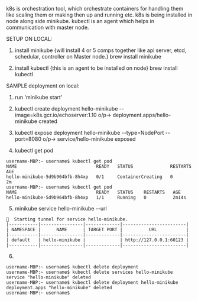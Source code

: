k8s is orchestration tool, which orchestrate containers for handling them like scaling them or making then up and running etc.
k8s is being installed in node along side minikube.
kubectl is an agent which helps in communication with master node.

SETUP ON LOCAL:

1. install minikube {will install 4 or 5 comps together like api server, etcd, schedular, controller on Master node.}
    brew install minikube

2. install kubectl {this is an agent to be installed on node}
   brew install kubectl 

SAMPLE deployment on local:

1. run 'minikube start'

2. kubectl create deployment hello-minikube --image=k8s.gcr.io/echoserver:1.10
    o/p-> deployment.apps/hello-minikube created
3. kubectl expose  deployment hello-minikube --type=NodePort --port=8080
    o/p-> service/hello-minikube exposed
4. kubectl get pod
```
username-MBP:~ username$ kubectl get pod
NAME                              READY   STATUS              RESTARTS   AGE
hello-minikube-5d9b964bfb-8h4xp   0/1     ContainerCreating   0          2m
username-MBP:~ username$ kubectl get pod
NAME                              READY   STATUS    RESTARTS   AGE
hello-minikube-5d9b964bfb-8h4xp   1/1     Running   0          2m14s
```
5. minikube service hello-minikube --url
```
🏃  Starting tunnel for service hello-minikube.
|-----------|----------------|-------------|------------------------|
| NAMESPACE |      NAME      | TARGET PORT |          URL           |
|-----------|----------------|-------------|------------------------|
| default   | hello-minikube |             | http://127.0.0.1:60123 |
|-----------|----------------|-------------|------------------------|
```
6. 
```
username-MBP:~ username$ kubectl delete deployment
username-MBP:~ username$ kubectl delete services hello-minikube
service "hello-minikube" deleted
username-MBP:~ username$ kubectl delete deployment hello-minikube
deployment.apps "hello-minikube" deleted
username-MBP:~ username$ 
```
